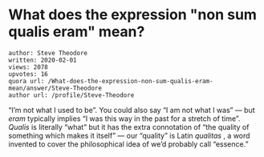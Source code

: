 # What does the expression "non sum qualis eram" mean?

	author: Steve Theodore
	written: 2020-02-01
	views: 2078
	upvotes: 16
	quora url: /What-does-the-expression-non-sum-qualis-eram-mean/answer/Steve-Theodore
	author url: /profile/Steve-Theodore


“I’m not what I used to be”. You could also say “I am not what I was” — but _eram_  typically implies “I was this way in the past for a stretch of time”. _Qualis_ is literally “what” but it has the extra connotation of “the quality of something which makes it itself” — our “quality” is Latin _qualitas_ , a word invented to cover the philosophical idea of we’d probably call “essence.”

